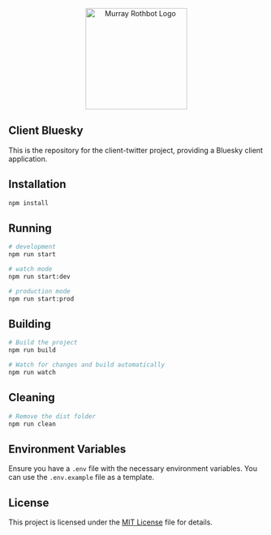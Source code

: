 <p align="center"><img src="https://avatars.githubusercontent.com/u/119825865?s=200&v=4" width="200" alt="Murray Rothbot Logo" />
</p>

## Client Bluesky

This is the repository for the client-twitter project, providing a Bluesky client application.

## Installation

```bash
npm install
```

## Running

```bash
# development
npm run start

# watch mode
npm run start:dev

# production mode
npm run start:prod
```

## Building

```bash
# Build the project
npm run build

# Watch for changes and build automatically
npm run watch
```

## Cleaning

```bash
# Remove the dist folder
npm run clean
```

## Environment Variables

Ensure you have a `.env` file with the necessary environment variables. You can use the `.env.example` file as a template.

## License

This project is licensed under the [MIT License](LICENSE) file for details.
